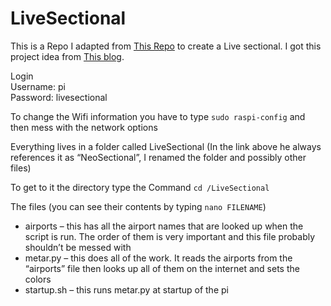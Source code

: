 # LiveSectional

This is a Repo I adapted from [This Repo](https://github.com/JJSilva/NeoSectional) to create  a Live sectional.
I got this project idea from [This blog](http://www.iflymn.com/2019/07/livesectional/).

Login  
Username: pi  
Password: livesectional

To change the Wifi information you have to type `sudo raspi-config` and then mess with the network options

Everything lives in a folder called LiveSectional (In the link above he always references it as “NeoSectional”, I renamed the folder and possibly other files)

To get to it the directory type the Command `cd /LiveSectional`

The files (you can see their contents by typing `nano FILENAME`)
* airports – this has all the airport names that are looked up when the script is run. The order of them is very important and this file probably shouldn’t be messed with
* metar.py – this does all of the work. It reads the airports from the “airports” file then looks up all of them on the internet and sets the colors
* startup.sh – this runs metar.py at startup of the pi
